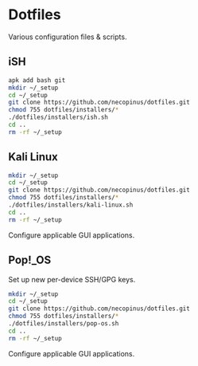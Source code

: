 # Dotfiles

Various configuration files & scripts.

## iSH

```bash
apk add bash git
mkdir ~/_setup
cd ~/_setup
git clone https://github.com/necopinus/dotfiles.git
chmod 755 dotfiles/installers/*
./dotfiles/installers/ish.sh
cd ..
rm -rf ~/_setup
```

## Kali Linux

```bash
mkdir ~/_setup
cd ~/_setup
git clone https://github.com/necopinus/dotfiles.git
chmod 755 dotfiles/installers/*
./dotfiles/installers/kali-linux.sh
cd ..
rm -rf ~/_setup
```

Configure applicable GUI applications.

## Pop!\_OS

Set up new per-device SSH/GPG keys.

```bash
mkdir ~/_setup
cd ~/_setup
git clone https://github.com/necopinus/dotfiles.git
chmod 755 dotfiles/installers/*
./dotfiles/installers/pop-os.sh
cd ..
rm -rf ~/_setup
```

Configure applicable GUI applications.
